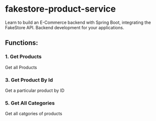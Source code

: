 # fakestore-product-service
Learn to build an E-Commerce backend with Spring Boot, integrating the FakeStore API.  Backend development for your applications.

## Functions:

### 1. Get Products
   Get all Products

### 3. Get Product By Id
   Get a particular product by ID

### 5. Get All Categories
   Get all catgories of products
